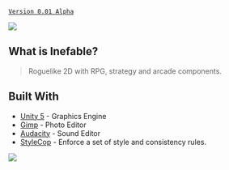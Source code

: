 [`Version 0.01 Alpha`](https://github.com/pabllopf/Game-Inefable/wiki/0.01-Alpha)

![](https://github.com/pabllopf/Game-Inefable/blob/master/Wiki/Home/TopBanner.png)
## What is Inefable?
> Roguelike 2D with RPG, strategy and arcade components.

## Built With
* [Unity 5](https://unity3d.com/) - Graphics Engine
* [Gimp](https://www.gimp.org/) - Photo Editor
* [Audacity](https://www.audacityteam.org/) - Sound Editor
* [StyleCop](https://marketplace.visualstudio.com/items?itemName=ChrisDahlberg.StyleCop) - Enforce a set of style and consistency rules.

[![](https://github.com/pabllopf/Game-Inefable/blob/master/Wiki/ReadMore/ReadMore.png)](https://github.com/pabllopf/Game-Inefable/wiki)
